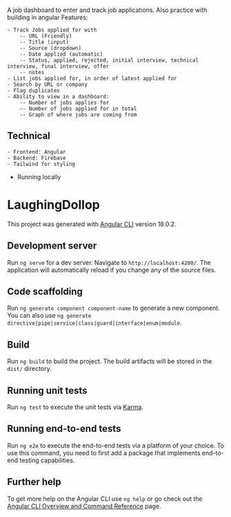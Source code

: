 A job dashboard to enter and track job applications. Also practice with building in angular
Features:

    - Track Jobs applied for with
        -- URL (Friendly)
        -- Title (input)
        -- Source (dropdown)
        -- Date applied (automatic)
        -- Status, applied, rejected, initial interview, technical interview, final interview, offer
        -- notes
    - List jobs applied for, in order of latest applied for
    - Search by URL or company
    - Flag duplicates
    - Ability to view in a dashboard:
        -- Number of jobs applies for
        -- Number of jobs applied for in total
        -- Graph of where jobs are coming from
## Technical
    - Frontend: Angular
    - Backend: Firebase
    - Tailwind for styling
- Running locally


# LaughingDollop

This project was generated with [Angular CLI](https://github.com/angular/angular-cli) version 18.0.2.

## Development server

Run `ng serve` for a dev server. Navigate to `http://localhost:4200/`. The application will automatically reload if you change any of the source files.

## Code scaffolding

Run `ng generate component component-name` to generate a new component. You can also use `ng generate directive|pipe|service|class|guard|interface|enum|module`.

## Build

Run `ng build` to build the project. The build artifacts will be stored in the `dist/` directory.

## Running unit tests

Run `ng test` to execute the unit tests via [Karma](https://karma-runner.github.io).

## Running end-to-end tests

Run `ng e2e` to execute the end-to-end tests via a platform of your choice. To use this command, you need to first add a package that implements end-to-end testing capabilities.

## Further help

To get more help on the Angular CLI use `ng help` or go check out the [Angular CLI Overview and Command Reference](https://angular.dev/tools/cli) page.
